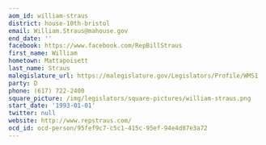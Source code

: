```yaml
---
aom_id: william-straus
district: house-10th-bristol
email: William.Straus@mahouse.gov
end_date: ''
facebook: https://www.facebook.com/RepBillStraus
first_name: William
hometown: Mattapoisett
last_name: Straus
malegislature_url: https://malegislature.gov/Legislators/Profile/WMS1
party: D
phone: (617) 722-2400
square_picture: /img/legislators/square-pictures/william-straus.png
start_date: '1993-01-01'
twitter: null
website: http://www.repstraus.com/
ocd_id: ocd-person/95fef9c7-c5c1-415c-95ef-94e4d87e3a72
---
```

